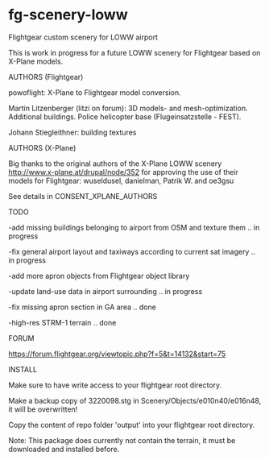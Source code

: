 # fg-scenery-loww
Flightgear custom scenery for LOWW airport

This is work in progress for a future LOWW scenery for Flightgear 
based on X-Plane models.

AUTHORS (Flightgear)

powoflight: X-Plane to Flightgear model conversion.

Martin Litzenberger (litzi on forum): 3D models- and mesh-optimization. Additional buildings. Police helicopter base (Flugeinsatzstelle - FEST).

Johann Stiegleithner: building textures


AUTHORS (X-Plane)

Big thanks to the original authors of the X-Plane LOWW scenery 
http://www.x-plane.at/drupal/node/352 
for approving the use of their models for Flightgear: 
wuseldusel, danielman, Patrik W. and oe3gsu

See details in CONSENT_XPLANE_AUTHORS


TODO

-add missing buildings belonging to airport from OSM and texture them .. in progress

-fix general airport layout and taxiways according to current sat imagery .. in progress

-add more apron objects from Flightgear object library

-update land-use data in airport surrounding .. in progress

-fix missing apron section in GA area .. done

-high-res STRM-1 terrain .. done

FORUM

https://forum.flightgear.org/viewtopic.php?f=5&t=14132&start=75

INSTALL

Make sure to have write access to your flightgear root directory.

Make a backup copy of 3220098.stg in Scenery/Objects/e010n40/e016n48, it will be overwritten!

Copy the content of repo folder 'output' into your flightgear root directory.

Note: This package does currently not contain the terrain, it must be downloaded and installed before.
